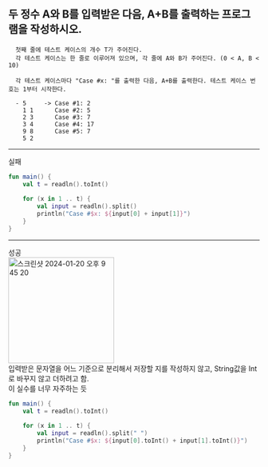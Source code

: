 ## 두 정수 A와 B를 입력받은 다음, A+B를 출력하는 프로그램을 작성하시오.

      첫째 줄에 테스트 케이스의 개수 T가 주어진다.  
      각 테스트 케이스는 한 줄로 이루어져 있으며, 각 줄에 A와 B가 주어진다. (0 < A, B < 10)
      
      각 테스트 케이스마다 "Case #x: "를 출력한 다음, A+B를 출력한다. 테스트 케이스 번호는 1부터 시작한다.
  
      - 5     -> Case #1: 2
        1 1      Case #2: 5
        2 3      Case #3: 7
        3 4      Case #4: 17
        9 8      Case #5: 7
        5 2

---------------------------
실패  

```kotlin
fun main() {
    val t = readln().toInt()
    
    for (x in 1 .. t) {
        val input = readln().split()
        println("Case #$x: ${input[0] + input[1]}")
    }
}
```

----------------------------
성공  
<img width="212" alt="스크린샷 2024-01-20 오후 9 45 20" src="https://github.com/21dbwls12/TIL/assets/139525941/acde235f-d726-450e-83c0-aef990f34f9d">  
입력받은 문자열을 어느 기준으로 분리해서 저장할 지를 작성하지 않고, String값을 Int로 바꾸지 않고 더하려고 함.  
이 실수를 너무 자주하는 듯

```kotlin
fun main() {
    val t = readln().toInt()
    
    for (x in 1 .. t) {
        val input = readln().split(" ")
        println("Case #$x: ${input[0].toInt() + input[1].toInt()}")
    }
}
```
